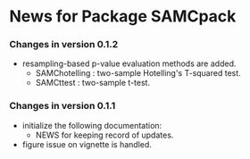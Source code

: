 # News for Package SAMCpack
### Changes in version 0.1.2
  * resampling-based p-value evaluation methods are added.
    - SAMChotelling : two-sample Hotelling's T-squared test.
    - SAMCttest     : two-sample t-test.
    
### Changes in version 0.1.1
  * initialize the following documentation:
    - NEWS for keeping record of updates.
  * figure issue on vignette is handled.